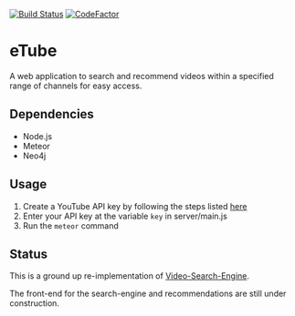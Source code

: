 [![Build Status](https://travis-ci.com/Cheran-Senthil/eTube.svg?branch=master)](https://travis-ci.com/Cheran-Senthil/eTube)
[![CodeFactor](https://www.codefactor.io/repository/github/cheran-senthil/etube/badge)](https://www.codefactor.io/repository/github/cheran-senthil/etube)

# eTube

A web application to search and recommend videos within a specified range of channels for easy access.

## Dependencies

- Node.js
- Meteor
- Neo4j

## Usage

1. Create a YouTube API key by following the steps listed [here](https://developers.google.com/youtube/android/player/register)
2. Enter your API key at the variable `key` in server/main.js
3. Run the `meteor` command

## Status

This is a ground up re-implementation of [Video-Search-Engine](https://github.com/Cheran-Senthil/Video-Search-Engine). 

The front-end for the search-engine and recommendations are still under construction.

